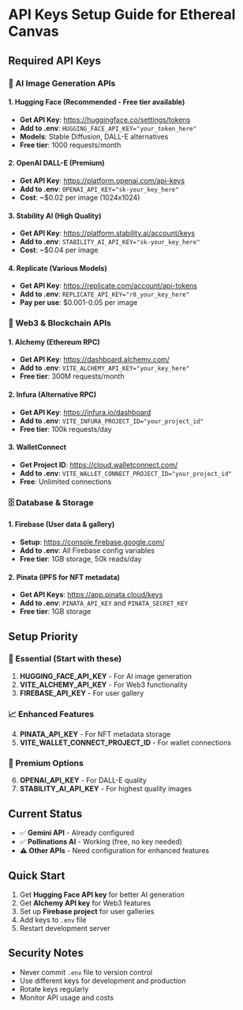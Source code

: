 # API Keys Setup Guide for Ethereal Canvas

## Required API Keys

### 🎨 AI Image Generation APIs

#### 1. Hugging Face (Recommended - Free tier available)
- **Get API Key**: https://huggingface.co/settings/tokens
- **Add to .env**: `HUGGING_FACE_API_KEY="your_token_here"`
- **Models**: Stable Diffusion, DALL-E alternatives
- **Free tier**: 1000 requests/month

#### 2. OpenAI DALL-E (Premium)
- **Get API Key**: https://platform.openai.com/api-keys
- **Add to .env**: `OPENAI_API_KEY="sk-your_key_here"`
- **Cost**: ~$0.02 per image (1024x1024)

#### 3. Stability AI (High Quality)
- **Get API Key**: https://platform.stability.ai/account/keys
- **Add to .env**: `STABILITY_AI_API_KEY="sk-your_key_here"`
- **Cost**: ~$0.04 per image

#### 4. Replicate (Various Models)
- **Get API Key**: https://replicate.com/account/api-tokens
- **Add to .env**: `REPLICATE_API_KEY="r8_your_key_here"`
- **Pay per use**: $0.001-0.05 per image

### 🔗 Web3 & Blockchain APIs

#### 1. Alchemy (Ethereum RPC)
- **Get API Key**: https://dashboard.alchemy.com/
- **Add to .env**: `VITE_ALCHEMY_API_KEY="your_key_here"`
- **Free tier**: 300M requests/month

#### 2. Infura (Alternative RPC)
- **Get API Key**: https://infura.io/dashboard
- **Add to .env**: `VITE_INFURA_PROJECT_ID="your_project_id"`
- **Free tier**: 100k requests/day

#### 3. WalletConnect
- **Get Project ID**: https://cloud.walletconnect.com/
- **Add to .env**: `VITE_WALLET_CONNECT_PROJECT_ID="your_project_id"`
- **Free**: Unlimited connections

### 🗄️ Database & Storage

#### 1. Firebase (User data & gallery)
- **Setup**: https://console.firebase.google.com/
- **Add to .env**: All Firebase config variables
- **Free tier**: 1GB storage, 50k reads/day

#### 2. Pinata (IPFS for NFT metadata)
- **Get API Keys**: https://app.pinata.cloud/keys
- **Add to .env**: `PINATA_API_KEY` and `PINATA_SECRET_KEY`
- **Free tier**: 1GB storage

## Setup Priority

### 🚀 Essential (Start with these)
1. **HUGGING_FACE_API_KEY** - For AI image generation
2. **VITE_ALCHEMY_API_KEY** - For Web3 functionality
3. **FIREBASE_API_KEY** - For user gallery

### 📈 Enhanced Features
4. **PINATA_API_KEY** - For NFT metadata storage
5. **VITE_WALLET_CONNECT_PROJECT_ID** - For wallet connections

### 💎 Premium Options
6. **OPENAI_API_KEY** - For DALL-E quality
7. **STABILITY_AI_API_KEY** - For highest quality images

## Current Status
- ✅ **Gemini API** - Already configured
- ✅ **Pollinations AI** - Working (free, no key needed)
- ⚠️ **Other APIs** - Need configuration for enhanced features

## Quick Start
1. Get **Hugging Face API key** for better AI generation
2. Get **Alchemy API key** for Web3 features
3. Set up **Firebase project** for user galleries
4. Add keys to `.env` file
5. Restart development server

## Security Notes
- Never commit `.env` file to version control
- Use different keys for development and production
- Rotate keys regularly
- Monitor API usage and costs
